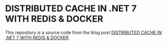 # DISTRIBUTED CACHE IN .NET 7 WITH REDIS & DOCKER

This repository is a source code from the blog post [DISTRIBUTED CACHE IN .NET 7 WITH REDIS & DOCKER](https://jakubwajs.wordpress.com/2023/02/23/distributed-cache-in-net-7-with-redis-docker/).
